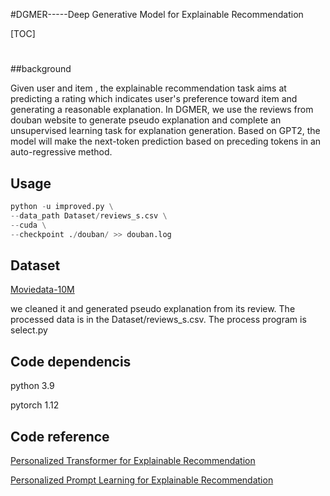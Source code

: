 #DGMER-----Deep Generative Model for Explainable Recommendation





[TOC]

# 



##background

Given user and item , the explainable recommendation task aims at predicting a rating which indicates user's preference toward item and generating a reasonable explanation. In DGMER, we use the reviews from douban website to generate pseudo explanation and complete an unsupervised learning task for explanation generation. Based on GPT2, the model will make the next-token prediction based on preceding tokens in an auto-regressive method.







## Usage
```python
python -u improved.py \
--data_path Dataset/reviews_s.csv \
--cuda \
--checkpoint ./douban/ >> douban.log
```







## Dataset

[Moviedata-10M](http://moviedata.csuldw.com/)

we cleaned it and generated pseudo explanation from its review. The processed data is in the Dataset/reviews_s.csv. The process program is  select.py





## Code dependencis

python 3.9

pytorch 1.12







## Code reference

[Personalized Transformer for Explainable Recommendation](https://github.com/lileipisces/PETER)

[Personalized Prompt Learning for Explainable Recommendation](https://github.com/lileipisces/PEPLER)

## 

